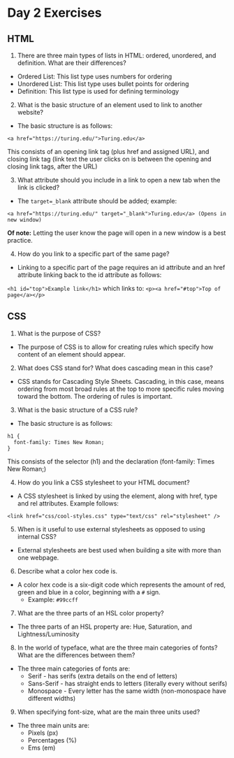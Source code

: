 # Day 2 Exercises
## HTML
1. There are three main types of lists in HTML: ordered, unordered, and definition. What are their differences?
- Ordered List: This list type uses numbers for ordering
- Unordered List: This list type uses bullet points for ordering
- Definition: This list type is used for defining terminology

2. What is the basic structure of an element used to link to another website?
- The basic structure is as follows:
```
<a href="https://turing.edu/">Turing.edu</a>
```
This consists of an opening link tag (plus href and assigned URL), and closing link tag (link text the user clicks on is between the opening and closing link tags, after the URL)

3. What attribute should you include in a link to open a new tab when the link is clicked?
- The `target=_blank` attribute should be added; example:
```
<a href="https://turing.edu/" target="_blank">Turing.edu</a> (Opens in new window)
```
**Of note:** Letting the user know the page will open in a new window is a best practice.

4. How do you link to a specific part of the same page?
- Linking to a specific part of the page requires an id attribute and an href attribute linking back to the id attribute as follows:

`<h1 id="top">Example link</h1>`
which links to:
`<p><a href="#top">Top of page</a></p>`

## CSS
1. What is the purpose of CSS?
- The purpose of CSS is to allow for creating rules which specify how content of an element should appear.

2. What does CSS stand for? What does cascading mean in this case?
- CSS stands for Cascading Style Sheets. Cascading, in this case, means ordering from most broad rules at the top to more specific rules moving toward the bottom. The ordering of rules is important.

3. What is the basic structure of a CSS rule?
- The basic structure is as follows:
```
h1 {
  font-family: Times New Roman;
}
```
This consists of the selector (h1) and the declaration (font-family: Times New Roman;)

4. How do you link a CSS stylesheet to your HTML document?
- A CSS stylesheet is linked by using the <link /> element, along with href, type and rel attributes. Example follows:
```
<link href="css/cool-styles.css" type="text/css" rel="stylesheet" />
```

5. When is it useful to use external stylesheets as opposed to using internal CSS?
- External stylesheets are best used when building a site with more than one webpage.

6. Describe what a color hex code is.
- A color hex code is a six-digit code which represents the amount of red, green and blue in a color, beginning with a `#` sign.
  * Example: `#99ccff`

7. What are the three parts of an HSL color property?
- The three parts of an HSL property are: Hue, Saturation, and Lightness/Luminosity

8. In the world of typeface, what are the three main categories of fonts? What are the differences between them?
- The three main categories of fonts are:
  * Serif - has serifs (extra details on the end of letters)
  * Sans-Serif - has straight ends to letters (literally every without serifs)
  * Monospace - Every letter has the same width (non-monospace have different widths)

9. When specifying font-size, what are the main three units used?
- The three main units are:
  * Pixels (px)
  * Percentages (%)
  * Ems (em)
